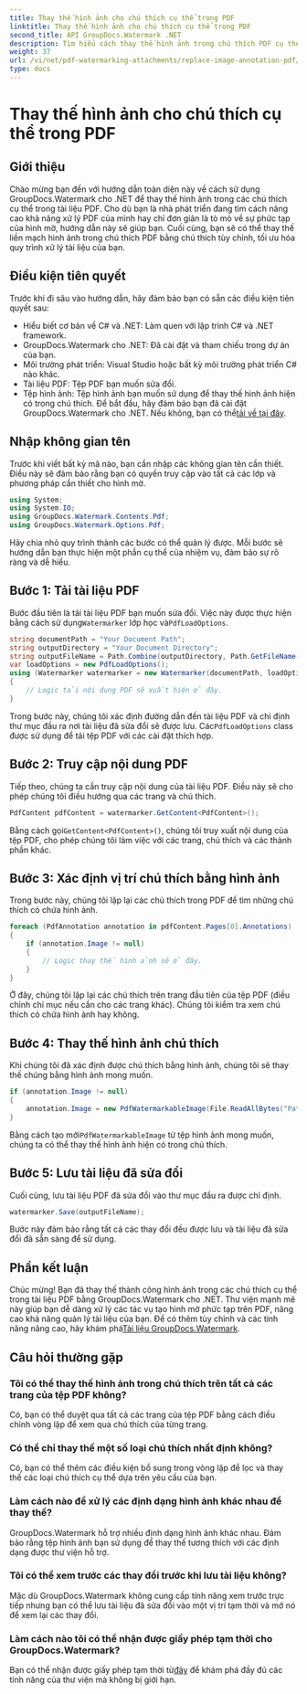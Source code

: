 ```yaml
---
title: Thay thế hình ảnh cho chú thích cụ thể trong PDF
linktitle: Thay thế hình ảnh cho chú thích cụ thể trong PDF
second_title: API GroupDocs.Watermark .NET
description: Tìm hiểu cách thay thế hình ảnh trong chú thích PDF cụ thể bằng GroupDocs.Watermark cho .NET. Hướng dẫn chi tiết này bao gồm mọi thứ từ tải tài liệu đến lưu thay đổi.
weight: 37
url: /vi/net/pdf-watermarking-attachments/replace-image-annotation-pdf/
type: docs
---
```

# Thay thế hình ảnh cho chú thích cụ thể trong PDF

## Giới thiệu
Chào mừng bạn đến với hướng dẫn toàn diện này về cách sử dụng GroupDocs.Watermark cho .NET để thay thế hình ảnh trong các chú thích cụ thể trong tài liệu PDF. Cho dù bạn là nhà phát triển đang tìm cách nâng cao khả năng xử lý PDF của mình hay chỉ đơn giản là tò mò về sự phức tạp của hình mờ, hướng dẫn này sẽ giúp bạn. Cuối cùng, bạn sẽ có thể thay thế liền mạch hình ảnh trong chú thích PDF bằng chú thích tùy chỉnh, tối ưu hóa quy trình xử lý tài liệu của bạn.
## Điều kiện tiên quyết
Trước khi đi sâu vào hướng dẫn, hãy đảm bảo bạn có sẵn các điều kiện tiên quyết sau:
- Hiểu biết cơ bản về C# và .NET: Làm quen với lập trình C# và .NET framework.
- GroupDocs.Watermark cho .NET: Đã cài đặt và tham chiếu trong dự án của bạn.
- Môi trường phát triển: Visual Studio hoặc bất kỳ môi trường phát triển C# nào khác.
- Tài liệu PDF: Tệp PDF bạn muốn sửa đổi.
- Tệp hình ảnh: Tệp hình ảnh bạn muốn sử dụng để thay thế hình ảnh hiện có trong chú thích.
 Để bắt đầu, hãy đảm bảo bạn đã cài đặt GroupDocs.Watermark cho .NET. Nếu không, bạn có thể[tải về tại đây](https://releases.groupdocs.com/Watermark/net/).
## Nhập không gian tên
Trước khi viết bất kỳ mã nào, bạn cần nhập các không gian tên cần thiết. Điều này sẽ đảm bảo rằng bạn có quyền truy cập vào tất cả các lớp và phương pháp cần thiết cho hình mờ.
```csharp
using System;
using System.IO;
using GroupDocs.Watermark.Contents.Pdf;
using GroupDocs.Watermark.Options.Pdf;
```
Hãy chia nhỏ quy trình thành các bước có thể quản lý được. Mỗi bước sẽ hướng dẫn bạn thực hiện một phần cụ thể của nhiệm vụ, đảm bảo sự rõ ràng và dễ hiểu.
## Bước 1: Tải tài liệu PDF
 Bước đầu tiên là tải tài liệu PDF bạn muốn sửa đổi. Việc này được thực hiện bằng cách sử dụng`Watermarker` lớp học và`PdfLoadOptions`.

```csharp
string documentPath = "Your Document Path";
string outputDirectory = "Your Document Directory";
string outputFileName = Path.Combine(outputDirectory, Path.GetFileName(documentPath));
var loadOptions = new PdfLoadOptions();
using (Watermarker watermarker = new Watermarker(documentPath, loadOptions))
{
    // Logic tải nội dung PDF sẽ xuất hiện ở đây.
}
```
 Trong bước này, chúng tôi xác định đường dẫn đến tài liệu PDF và chỉ định thư mục đầu ra nơi tài liệu đã sửa đổi sẽ được lưu. Các`PdfLoadOptions` class được sử dụng để tải tệp PDF với các cài đặt thích hợp.
## Bước 2: Truy cập nội dung PDF
Tiếp theo, chúng ta cần truy cập nội dung của tài liệu PDF. Điều này sẽ cho phép chúng tôi điều hướng qua các trang và chú thích.

```csharp
PdfContent pdfContent = watermarker.GetContent<PdfContent>();
```
 Bằng cách gọi`GetContent<PdfContent>()`, chúng tôi truy xuất nội dung của tệp PDF, cho phép chúng tôi làm việc với các trang, chú thích và các thành phần khác.
## Bước 3: Xác định vị trí chú thích bằng hình ảnh
Trong bước này, chúng tôi lặp lại các chú thích trong PDF để tìm những chú thích có chứa hình ảnh.

```csharp
foreach (PdfAnnotation annotation in pdfContent.Pages[0].Annotations)
{
    if (annotation.Image != null)
    {
        // Logic thay thế hình ảnh sẽ ở đây.
    }
}
```
Ở đây, chúng tôi lặp lại các chú thích trên trang đầu tiên của tệp PDF (điều chỉnh chỉ mục nếu cần cho các trang khác). Chúng tôi kiểm tra xem chú thích có chứa hình ảnh hay không.
## Bước 4: Thay thế hình ảnh chú thích
Khi chúng tôi đã xác định được chú thích bằng hình ảnh, chúng tôi sẽ thay thế chúng bằng hình ảnh mong muốn.

```csharp
if (annotation.Image != null)
{
    annotation.Image = new PdfWatermarkableImage(File.ReadAllBytes("Path to Your Image File"));
}
```
 Bằng cách tạo mới`PdfWatermarkableImage` từ tệp hình ảnh mong muốn, chúng ta có thể thay thế hình ảnh hiện có trong chú thích.
## Bước 5: Lưu tài liệu đã sửa đổi
Cuối cùng, lưu tài liệu PDF đã sửa đổi vào thư mục đầu ra được chỉ định.

```csharp
watermarker.Save(outputFileName);
```
Bước này đảm bảo rằng tất cả các thay đổi đều được lưu và tài liệu đã sửa đổi đã sẵn sàng để sử dụng.
## Phần kết luận
Chúc mừng! Bạn đã thay thế thành công hình ảnh trong các chú thích cụ thể trong tài liệu PDF bằng GroupDocs.Watermark cho .NET. Thư viện mạnh mẽ này giúp bạn dễ dàng xử lý các tác vụ tạo hình mờ phức tạp trên PDF, nâng cao khả năng quản lý tài liệu của bạn. Để có thêm tùy chỉnh và các tính năng nâng cao, hãy khám phá[Tài liệu GroupDocs.Watermark](https://tutorials.groupdocs.com/Watermark/net/).
## Câu hỏi thường gặp
### Tôi có thể thay thế hình ảnh trong chú thích trên tất cả các trang của tệp PDF không?
Có, bạn có thể duyệt qua tất cả các trang của tệp PDF bằng cách điều chỉnh vòng lặp để xem qua chú thích của từng trang.
### Có thể chỉ thay thế một số loại chú thích nhất định không?
Có, bạn có thể thêm các điều kiện bổ sung trong vòng lặp để lọc và thay thế các loại chú thích cụ thể dựa trên yêu cầu của bạn.
### Làm cách nào để xử lý các định dạng hình ảnh khác nhau để thay thế?
GroupDocs.Watermark hỗ trợ nhiều định dạng hình ảnh khác nhau. Đảm bảo rằng tệp hình ảnh bạn sử dụng để thay thế tương thích với các định dạng được thư viện hỗ trợ.
### Tôi có thể xem trước các thay đổi trước khi lưu tài liệu không?
Mặc dù GroupDocs.Watermark không cung cấp tính năng xem trước trực tiếp nhưng bạn có thể lưu tài liệu đã sửa đổi vào một vị trí tạm thời và mở nó để xem lại các thay đổi.
### Làm cách nào tôi có thể nhận được giấy phép tạm thời cho GroupDocs.Watermark?
 Bạn có thể nhận được giấy phép tạm thời từ[đây](https://purchase.groupdocs.com/temporary-license/) để khám phá đầy đủ các tính năng của thư viện mà không bị giới hạn.